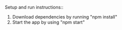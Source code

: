 Setup and run instructions::

  1. Download dependencies by running "npm install"
  2. Start the app by using "npm start"
